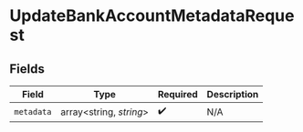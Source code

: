 # UpdateBankAccountMetadataRequest


## Fields

| Field                   | Type                    | Required                | Description             |
| ----------------------- | ----------------------- | ----------------------- | ----------------------- |
| `metadata`              | array<string, *string*> | :heavy_check_mark:      | N/A                     |